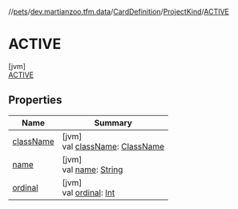 //[pets](../../../../../index.md)/[dev.martianzoo.tfm.data](../../../index.md)/[CardDefinition](../../index.md)/[ProjectKind](../index.md)/[ACTIVE](index.md)

# ACTIVE

[jvm]\
[ACTIVE](index.md)

## Properties

| Name | Summary |
|---|---|
| [className](../class-name.md) | [jvm]<br>val [className](../class-name.md): [ClassName](../../../../dev.martianzoo.tfm.pets.ast/-class-name/index.md) |
| [name](../../../../dev.martianzoo.tfm.pets.ast/-instruction/-intensity/-o-p-t-i-o-n-a-l/index.md#-372974862%2FProperties%2F-1461504660) | [jvm]<br>val [name](../../../../dev.martianzoo.tfm.pets.ast/-instruction/-intensity/-o-p-t-i-o-n-a-l/index.md#-372974862%2FProperties%2F-1461504660): [String](https://kotlinlang.org/api/latest/jvm/stdlib/kotlin/-string/index.html) |
| [ordinal](../../../../dev.martianzoo.tfm.pets.ast/-instruction/-intensity/-o-p-t-i-o-n-a-l/index.md#-739389684%2FProperties%2F-1461504660) | [jvm]<br>val [ordinal](../../../../dev.martianzoo.tfm.pets.ast/-instruction/-intensity/-o-p-t-i-o-n-a-l/index.md#-739389684%2FProperties%2F-1461504660): [Int](https://kotlinlang.org/api/latest/jvm/stdlib/kotlin/-int/index.html) |
